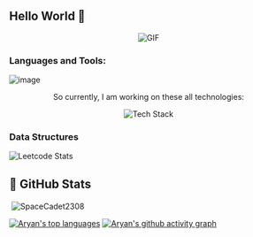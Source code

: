 ## Hello World 👋


<p align="center">
<img align="middle" alt="GIF" src="https://camo.githubusercontent.com/dd9b4a35c79a57583ccfc38c3512469e375ebae578f7a90aa020f57748a81dfc/68747470733a2f2f6d69722d73332d63646e2d63662e626568616e63652e6e65742f70726f6a6563745f6d6f64756c65732f68642f3232383733353133373131393831312e363230353437323462616630622e676966" />
</p>

<h3 align="left">Languages and Tools:</h3>
<p align="center">
 
![image](https://user-images.githubusercontent.com/61057666/169029838-74df663d-2e62-4d77-bdff-b43f7d63f00f.png)

</p>
<p align="center">So currently, I am working on these all technologies: </p>
<p align="center"> <img src="https://skillicons.dev/icons?i=c,cpp,java,python,html,css,js,react,express,nodejs,tailwind,mongodb,mysql,git" alt="Tech Stack" /> </p>

<h3 align="left"> Data Structures </h3>

<!--[![GitHub Streak](https://github-readme-streak-stats.herokuapp.com?user=SpaceCaset2308&theme=dark&hide_border=true&border_radius=6&date_format=j%20M%5B%20Y%5D&card_width=500)](https://git.io/streak-stats)
-->

![Leetcode Stats](https://leetcard.jacoblin.cool/Aryan2308?theme=dark&font=Noto%20Serif%20Georgian&ext=heatmap)


## 👀 GitHub Stats
<p>&nbsp;<img align="center" src="https://github-readme-stats.vercel.app/api?username=SpaceCadet2308&show_icons=true&locale=en&theme=dark&hide_border=false" alt="SpaceCadet2308" /></p>

[![Aryan's top languages](https://github-readme-stats.vercel.app/api/top-langs/?username=SpaceCadet2308&theme=blue-green)](https://github.com/anuraghazra/github-readme-stats)  [![Aryan's github activity graph](https://github-readme-activity-graph.vercel.app/graph?username=SpaceCadet2308&bg_color=0d0e12&color=1c81ce&line=0f1129&point=079ae4&area=true&hide_border=true)](https://github.com/ashutosh00710/github-readme-activity-graph)

<!-- [![Ask Me Anything !](https://img.shields.io/badge/Ask%20me-anything-1abc9c.svg)](https://GitHub.com/SpaceCadet2308/ama)
<!--
**SpaceCadet2308/SpaceCadet2308** is a ✨ _special_ ✨ repository because its `README.md` (this file) appears on your GitHub profile.

Here are some ideas to get you started:

- 🔭 I’m currently working on ...
- 🌱 I’m currently learning ...
- 👯 I’m looking to collaborate on ...
- 🤔 I’m looking for help with ...
- 💬 Ask me about ...
- 📫 How to reach me: ...
- 😄 Pronouns: ...
- ⚡ Fun fact: ...
-->
